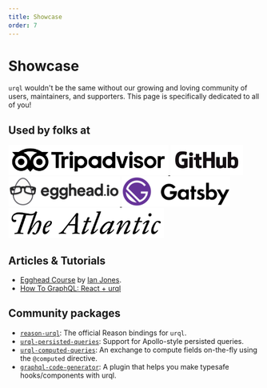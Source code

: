 ```yaml
---
title: Showcase
order: 7
---
```


# Showcase

`urql` wouldn't be the same without our growing and loving community of users,
maintainers, and supporters. This page is specifically dedicated to all of you!

## Used by folks at

<a href="https://tripadvisor.com">
<img alt="TripAdvisor" height="60" src="./assets/logos/tripadvisor.png" />
</a>

<a href="https://github.com">
<img alt="GitHub" height="60" src="./assets/logos/github.png" />
</a>

<a href="https://egghead.io">
<img alt="Egghead" height="60" src="./assets/logos/egghead.png" />
</a>

<a href="https://gatsbyjs.org">
<img alt="Gatsby" height="60" src="./assets/logos/gatsby.png" />
</a>

<a href="https://theatlantic.com/science/">
<img alt="The Atlantic" height="60" src="./assets/logos/the-atlantic.png" />
</a>

## Articles & Tutorials

- [Egghead Course](https://egghead.io/lessons/graphql-set-up-an-urql-graphql-provider-in-react?pl=introduction-to-urql-a-react-graphql-client-faaa2bf5)
  by [Ian Jones](https://twitter.com/_jonesian).
- [How To GraphQL: React + urql](https://www.howtographql.com/react-urql/0-introduction/)

## Community packages

- [`reason-urql`](https://github.com/FormidableLabs/reason-urql): The official Reason bindings for
  `urql`.
- [`urql-persisted-queries`](https://github.com/Daniel15/urql-persisted-queries): Support for
  Apollo-style persisted queries.
- [`urql-computed-queries`](https://github.com/Drawbotics/urql-computed-exchange): An exchange to
  compute fields on-the-fly using the `@computed` directive.
- [`graphql-code-generator`](https://graphql-code-generator.com/docs/plugins/typescript-urql): A plugin
  that helps you make typesafe hooks/components with urql.
